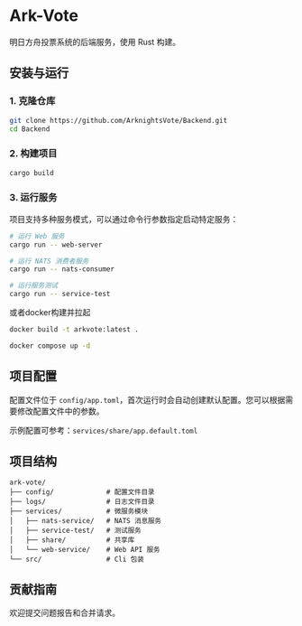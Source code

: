 # Ark-Vote

明日方舟投票系统的后端服务，使用 Rust 构建。

## 安装与运行

### 1. 克隆仓库

```bash
git clone https://github.com/ArknightsVote/Backend.git
cd Backend
```

### 2. 构建项目

```bash
cargo build
```

### 3. 运行服务

项目支持多种服务模式，可以通过命令行参数指定启动特定服务：

```bash
# 运行 Web 服务
cargo run -- web-server

# 运行 NATS 消费者服务
cargo run -- nats-consumer

# 运行服务测试
cargo run -- service-test
```

或者docker构建并拉起

```sh
docker build -t arkvote:latest .

docker compose up -d
```

## 项目配置

配置文件位于 `config/app.toml`，首次运行时会自动创建默认配置。您可以根据需要修改配置文件中的参数。

示例配置可参考：`services/share/app.default.toml`

## 项目结构

```
ark-vote/
├── config/             # 配置文件目录
├── logs/               # 日志文件目录
├── services/           # 微服务模块
│   ├── nats-service/   # NATS 消息服务
│   ├── service-test/   # 测试服务
│   ├── share/          # 共享库
│   └── web-service/    # Web API 服务
└── src/                # Cli 包装
```

## 贡献指南

欢迎提交问题报告和合并请求。
